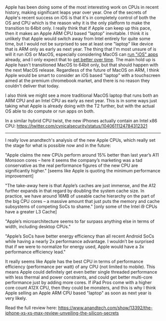 
Apple has been doing some of the most interesting work on CPUs in recent history, making significant leaps year over year. One of the secrets of Apple's recent success on iOS is that it's in completely control of both the OS and CPU which is the reason why it is the only platform to make the transition to 64bit only. I really think that if Apple can keep up this pace, then it makes an Apple ARM CPU based "laptop" inevitable. I think it is unlikely that Apple would switch away from Intel entirely for quite some time, but I would not be surprised to see at least one "laptop" like device that is ARM only as early as next year. The thing that I'm most unsure of is will it run iOS or MacOS, especially considering MacOS can [run "iOS" apps](https://twitter.com/stroughtonsmith/status/1047465790784585728) already, and I only expect that to [get better over time](https://twitter.com/stroughtonsmith/status/1044577455938437120). The main hold up is Apple hasn't transitioned MacOS to 64bit only, but that should happen with the next MacOS release. Regardless of the future of MacOS on ARM, I think Apple would be smart to consider an iOS based "laptop" with a touchscreen aimed at the premium chromebook market, and there is no reason they couldn't deliver that today.  

I also think we might see a more traditional MacOS laptop that runs both an ARM CPU and an Intel CPU as early as next year. This is in some ways just taking what Apple is already doing with the T2 further, but with the actual OS able to do compute or run apps on both.

In a similar hybrid CPU twist, the new iPhones actually contain an Intel x86 CPU: https://twitter.com/cynicalsecurity/status/1040611124784312321

-------

I really love anandtech's analysis of the new Apple CPUs, which really set the stage for what is possible now and in the future:

"Apple claims the new CPUs perform around 15% better than last year’s A11 Monsoon cores – here it seems the company’s marketing was a tad conservative as the real performance figures of the new CPU are significantly higher." [seems like Apple is quoting the minimum performance improvement]

"The take-away here is that Apple’s caches are just immense, and the A12 further expands in that regard by doubling the system cache size. In practice, we have around 16MB of useable cache hierarchy on the part of the big CPU cores – a massive amount that just puts the memory and cache subsystems of competing SoCs to shame." [only some of the Intel i9 CPUs have a greater L3 Cache]

"Apple’s microarchitecture seems to far surpass anything else in terms of width, including desktop CPUs."

"Apple’s SoCs have better energy efficiency than all recent Android SoCs while having a nearly 2x performance advantage. I wouldn’t be surprised that if we were to normalize for energy used, Apple would have a 3x performance efficiency lead."

It really seems like Apple has the best CPU in terms of performance efficiency (performance per watt) of any CPU (not limited to mobile). This means Apple could definitely get even better single threaded performance with less thermal and power constraints, and could get better multi-core performance just by adding more cores. If iPad Pros come with a higher core count A12X CPU, then they could be monsters, and this is why I think Apple selling an Apple ARM CPU based "laptop" as soon as next year is very likely.

Read the full review here: https://www.anandtech.com/show/13392/the-iphone-xs-xs-max-review-unveiling-the-silicon-secrets
